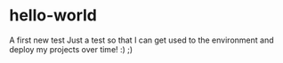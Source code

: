 # hello-world
A first new test
Just a test so that I can get used to the environment and deploy my projects over time! :) ;)
